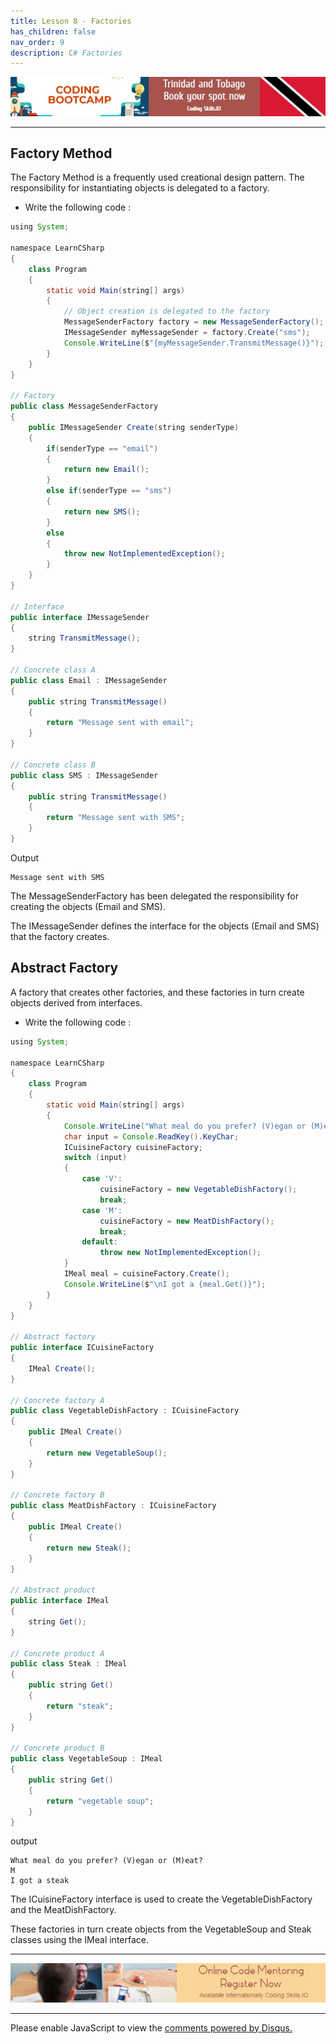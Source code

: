 ```yaml
---
title: Lesson 8 - Factories
has_children: false
nav_order: 9
description: C# Factories
---
```


[![ad](../img/bootcamp.jpg)](https://rclapp.com/bootcamp.html)

****

## Factory Method

The Factory Method is a frequently used creational design pattern. The responsibility for instantiating objects is delegated to a factory.

- Write the following code :

```java
using System;

namespace LearnCSharp
{
    class Program
    {
        static void Main(string[] args)
        {
            // Object creation is delegated to the factory
            MessageSenderFactory factory = new MessageSenderFactory();
            IMessageSender myMessageSender = factory.Create("sms");
            Console.WriteLine($"{myMessageSender.TransmitMessage()}");
        }
    }
}

// Factory
public class MessageSenderFactory
{
    public IMessageSender Create(string senderType)
    {
        if(senderType == "email")
        {
            return new Email();
        }
        else if(senderType == "sms")
        {
            return new SMS();
        }
        else
        {
            throw new NotImplementedException();
        }
    }
}

// Interface
public interface IMessageSender
{
    string TransmitMessage();
}

// Concrete class A
public class Email : IMessageSender
{
    public string TransmitMessage()
    {
        return "Message sent with email";
    }
}

// Concrete class B
public class SMS : IMessageSender
{
    public string TransmitMessage()
    {
        return "Message sent with SMS";
    }
}
```

Output

```
Message sent with SMS
```

The MessageSenderFactory has been delegated the responsibility for creating the objects (Email and SMS).

The IMessageSender defines the interface for the objects (Email and SMS) that the factory creates.

## Abstract Factory

A factory that creates other factories, and these factories in turn create objects derived from interfaces.

- Write the following code :

```java
using System;

namespace LearnCSharp
{
    class Program
    {
        static void Main(string[] args)
        {
            Console.WriteLine("What meal do you prefer? (V)egan or (M)eat?");
            char input = Console.ReadKey().KeyChar;
            ICuisineFactory cuisineFactory;
            switch (input)
            {
                case 'V':
                    cuisineFactory = new VegetableDishFactory();
                    break;
                case 'M':
                    cuisineFactory = new MeatDishFactory();
                    break;
                default:
                    throw new NotImplementedException();
            }
            IMeal meal = cuisineFactory.Create();
            Console.WriteLine($"\nI got a {meal.Get()}");
        }
    }
}

// Abstract factory
public interface ICuisineFactory
{
    IMeal Create();
}

// Concrete factory A
public class VegetableDishFactory : ICuisineFactory
{
    public IMeal Create()
    {
        return new VegetableSoup();
    }
}

// Concrete factory B
public class MeatDishFactory : ICuisineFactory
{
    public IMeal Create()
    {
        return new Steak();
    }
}

// Abstract product
public interface IMeal
{
    string Get();
}

// Concrete product A
public class Steak : IMeal
{
    public string Get()
    {
        return "steak";
    }
}

// Concrete product B
public class VegetableSoup : IMeal
{
    public string Get()
    {
        return "vegetable soup";
    }
}
```

output

```
What meal do you prefer? (V)egan or (M)eat?
M
I got a steak
```

The ICuisineFactory interface is used to create the VegetableDishFactory and the MeatDishFactory.

These factories in turn create objects from the VegetableSoup and Steak classes using the IMeal interface.

****

[![ad](../img/online-mentoring.jpg)](https://rclapp.com/mentors.html)

****

<div id="disqus_thread"></div>
<script>
var disqus_config = function () {
this.page.url = 'https://csharpadvanced.tutorial.rclapp.com/lessons/lesson8.html';
this.page.identifier = 'a05-08'; 
};
(function() { 
var d = document, s = d.createElement('script');
s.src = 'https://coding-skills-io.disqus.com/embed.js';
s.setAttribute('data-timestamp', +new Date());
(d.head || d.body).appendChild(s);
})();
</script>
<noscript>Please enable JavaScript to view the <a href="https://disqus.com/?ref_noscript">comments powered by Disqus.</a></noscript>